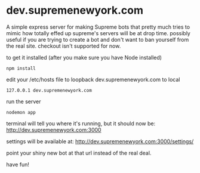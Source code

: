 # dev.supremenewyork.com
A simple express server for making Supreme bots that pretty much tries to mimic how totally effed up supreme's servers will be at drop time.
possibly useful if you are trying to create a bot and don't want to ban yourself from the real site.
checkout isn't supported for now.

to get it installed (after you make sure you have Node installed)

```npm install```

edit your /etc/hosts file to loopback dev.supremenewyork.com to local

```127.0.0.1 dev.supremenewyork.com```

run the server

```nodemon app```

terminal will tell you where it's running, but it should now be:
http://dev.supremenewyork.com:3000

settings will be available at:
http://dev.supremenewyork.com:3000/settings/

point your shiny new bot at that url instead of the real deal.

have fun!


